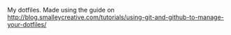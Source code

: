 My dotfiles. Made using the guide on http://blog.smalleycreative.com/tutorials/using-git-and-github-to-manage-your-dotfiles/
